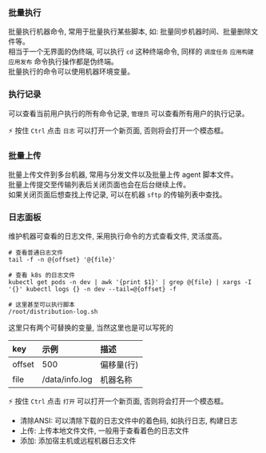 ### 批量执行

批量执行机器命令, 常用于批量执行某些脚本, 如: 批量同步机器时间、批量删除文件等。  
相当于一个无界面的伪终端, 可以执行 `cd` 这种终端命令, 同样的 `调度任务` `应用构建` `应用发布` 命令执行操作都是伪终端。    
批量执行的命令可以使用机器环境变量。

### 执行记录

可以查看当前用户执行的所有命令记录, `管理员` 可以查看所有用户的执行记录。

⚡ 按住 `Ctrl` 点击 `日志` 可以打开一个新页面, 否则将会打开一个模态框。

### 批量上传

批量上传文件到多台机器, 常用与分发文件以及批量上传 agent 脚本文件。  
批量上传提交至传输列表后关闭页面也会在后台继续上传。  
如果关闭页面后想查找上传记录, 可以在机器 `sftp` 的传输列表中查找。

### 日志面板

维护机器可查看的日志文件, 采用执行命令的方式查看文件, 灵活度高。

```
# 查看普通日志文件
tail -f -n @{offset} '@{file}'

# 查看 k8s 的日志文件
kubectl get pods -n dev | awk '{print $1}' | grep @{file} | xargs -I '{}' kubectl logs {} -n dev --tail=@{offset} -f

# 这里甚至可以执行脚本
/root/distribution-log.sh
```

这里只有两个可替换的变量, 当然这里也是可以写死的

| key       | 示例           | 描述       |  
| :----     | :---           | :----     |  
| offset    | 500            | 偏移量(行) |  
| file      | /data/info.log | 机器名称   |  

⚡ 按住 `Ctrl` 点击 `打开` 可以打开一个新页面, 否则将会打开一个模态框。

* 清除ANSI: 可以清除下载的日志文件中的着色码, 如执行日志, 构建日志
* 上传: 上传本地文件文件, 一般用于查看着色的日志文件
* 添加: 添加宿主机或远程机器日志文件
